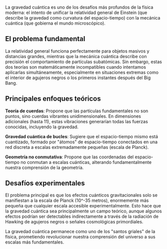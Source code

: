 La gravedad cuántica es uno de los desafíos más profundos de la física moderna: el intento de unificar la relatividad general de Einstein (que describe la gravedad como curvatura del espacio-tiempo) con la mecánica cuántica (que gobierna el mundo microscópico).

El problema fundamental
-----------------------

La relatividad general funciona perfectamente para objetos masivos y distancias grandes, mientras que la mecánica cuántica describe con precisión el comportamiento de partículas subatómicas. Sin embargo, estas dos teorías son matemáticamente incompatibles cuando intentamos aplicarlas simultáneamente, especialmente en situaciones extremas como el interior de agujeros negros o los primeros instantes después del Big Bang.

Principales enfoques teóricos
-----------------------------

**Teoría de cuerdas**: Propone que las partículas fundamentales no son puntos, sino cuerdas vibrantes unidimensionales. En dimensiones adicionales (hasta 11), estas vibraciones generarían todas las fuerzas conocidas, incluyendo la gravedad.

**Gravedad cuántica de bucles**: Sugiere que el espacio-tiempo mismo está cuantizado, formado por "átomos" de espacio-tiempo conectados en una red discreta a escalas extremadamente pequeñas (escala de Planck).

**Geometría no conmutativa**: Propone que las coordenadas del espacio-tiempo no conmutan a escalas cuánticas, alterando fundamentalmente nuestra comprensión de la geometría.

Desafíos experimentales
-----------------------

El problema principal es que los efectos cuánticos gravitacionales solo se manifiestan a la escala de Planck (10^-35 metros), enormemente más pequeña que cualquier escala accesible experimentalmente. Esto hace que la gravedad cuántica sea principalmente un campo teórico, aunque algunos efectos podrían ser detectables indirectamente a través de la radiación de Hawking de agujeros negros o señales cosmológicas primordiales.

La gravedad cuántica permanece como uno de los "santos griales" de la física, prometiendo revolucionar nuestra comprensión del universo a sus escalas más fundamentales.